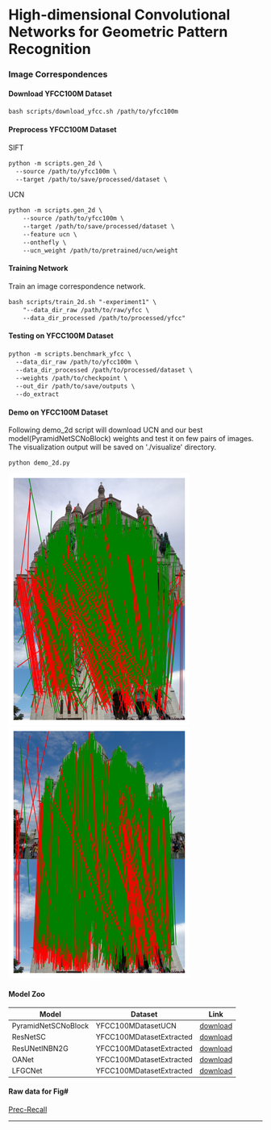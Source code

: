# High-dimensional Convolutional Networks for Geometric Pattern Recognition

### Image Correspondences

#### Download YFCC100M Dataset

```
bash scripts/download_yfcc.sh /path/to/yfcc100m
```

#### Preprocess YFCC100M Dataset

SIFT

```
python -m scripts.gen_2d \
  --source /path/to/yfcc100m \
  --target /path/to/save/processed/dataset \

```

UCN

```
python -m scripts.gen_2d \ 
    --source /path/to/yfcc100m \
    --target /path/to/save/processed/dataset \
    --feature ucn \
    --onthefly \
    --ucn_weight /path/to/pretrained/ucn/weight
```

#### Training Network

Train an image correspondence network.

```
bash scripts/train_2d.sh "-experiment1" \
    "--data_dir_raw /path/to/raw/yfcc \
    --data_dir_processed /path/to/processed/yfcc"
```

#### Testing on YFCC100M Dataset

```
python -m scripts.benchmark_yfcc \
  --data_dir_raw /path/to/yfcc100m \
  --data_dir_processed /path/to/processed/dataset \
  --weights /path/to/checkpoint \
  --out_dir /path/to/save/outputs \
  --do_extract
```

#### Demo on YFCC100M Dataset

Following demo_2d script will download UCN and our best model(PyramidNetSCNoBlock) weights and test it on few pairs of images. The visualization output will be saved on './visualize' directory. 

```
python demo_2d.py
```

![demo0](imgs/demo_0.png)
![demo1](imgs/demo_1.png)

#### Model Zoo

| Model | Dataset | Link |
| ----- | ------- | ---- |
| PyramidNetSCNoBlock | YFCC100MDatasetUCN | [download](http://cvlab.postech.ac.kr/research/hcngpr/data/2d_pyramid_ucn.pth) |
| ResNetSC | YFCC100MDatasetExtracted | [download](http://cvlab.postech.ac.kr/research/hcngpr/data/2d_resnetsc.pth)
| ResUNetINBN2G | YFCC100MDatasetExtracted | [download](http://cvlab.postech.ac.kr/research/hcngpr/data/2d_resunet.pth) |
| OANet   | YFCC100MDatasetExtracted | [download](http://cvlab.postech.ac.kr/research/hcngpr/data/2d_oa.pth)   |
| LFGCNet | YFCC100MDatasetExtracted | [download](http://cvlab.postech.ac.kr/research/hcngpr/data/2d_lfgc.pth) |

#### Raw data for Fig#

[Prec-Recall](http://cvlab.postech.ac.kr/research/hcngpr/data/prec_recall_raw.txt)

---
